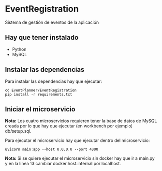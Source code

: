 # EventRegistration
Sistema de gestión de eventos de la aplicación
## Hay que tener instalado
* Python
* MySQL
## Instalar las dependencias
Para instalar las dependencias hay que ejecutar:

    cd EventPlanner/EventRegistration
    pip install -r requirements.txt
    
## Iniciar el microservicio

**Nota:** Los cuatro microservicios requieren tener la base de datos de MySQL creada por lo que hay que ejecutar (en workbench por ejemplo) db/setup.sql.

Para ejecutar el microservicio hay que ejecutar dentro del microservicio:
    
    uvicorn main:app --host 0.0.0.0 --port 4000

**Nota:** Si se quiere ejecutar el microservicio sin docker hay que ir a main.py y en la linea 13 cambiar docker.host.internal por localhost.
